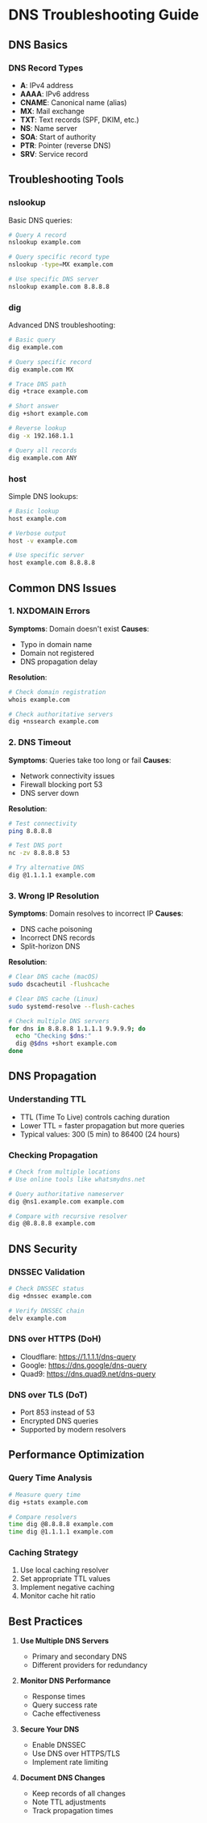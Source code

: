 # DNS Troubleshooting Guide

## DNS Basics

### DNS Record Types
- **A**: IPv4 address
- **AAAA**: IPv6 address
- **CNAME**: Canonical name (alias)
- **MX**: Mail exchange
- **TXT**: Text records (SPF, DKIM, etc.)
- **NS**: Name server
- **SOA**: Start of authority
- **PTR**: Pointer (reverse DNS)
- **SRV**: Service record

## Troubleshooting Tools

### nslookup
Basic DNS queries:
```bash
# Query A record
nslookup example.com

# Query specific record type
nslookup -type=MX example.com

# Use specific DNS server
nslookup example.com 8.8.8.8
```

### dig
Advanced DNS troubleshooting:
```bash
# Basic query
dig example.com

# Query specific record
dig example.com MX

# Trace DNS path
dig +trace example.com

# Short answer
dig +short example.com

# Reverse lookup
dig -x 192.168.1.1

# Query all records
dig example.com ANY
```

### host
Simple DNS lookups:
```bash
# Basic lookup
host example.com

# Verbose output
host -v example.com

# Use specific server
host example.com 8.8.8.8
```

## Common DNS Issues

### 1. NXDOMAIN Errors
**Symptoms**: Domain doesn't exist
**Causes**:
- Typo in domain name
- Domain not registered
- DNS propagation delay

**Resolution**:
```bash
# Check domain registration
whois example.com

# Check authoritative servers
dig +nssearch example.com
```

### 2. DNS Timeout
**Symptoms**: Queries take too long or fail
**Causes**:
- Network connectivity issues
- Firewall blocking port 53
- DNS server down

**Resolution**:
```bash
# Test connectivity
ping 8.8.8.8

# Test DNS port
nc -zv 8.8.8.8 53

# Try alternative DNS
dig @1.1.1.1 example.com
```

### 3. Wrong IP Resolution
**Symptoms**: Domain resolves to incorrect IP
**Causes**:
- DNS cache poisoning
- Incorrect DNS records
- Split-horizon DNS

**Resolution**:
```bash
# Clear DNS cache (macOS)
sudo dscacheutil -flushcache

# Clear DNS cache (Linux)
sudo systemd-resolve --flush-caches

# Check multiple DNS servers
for dns in 8.8.8.8 1.1.1.1 9.9.9.9; do
  echo "Checking $dns:"
  dig @$dns +short example.com
done
```

## DNS Propagation

### Understanding TTL
- TTL (Time To Live) controls caching duration
- Lower TTL = faster propagation but more queries
- Typical values: 300 (5 min) to 86400 (24 hours)

### Checking Propagation
```bash
# Check from multiple locations
# Use online tools like whatsmydns.net

# Query authoritative nameserver
dig @ns1.example.com example.com

# Compare with recursive resolver
dig @8.8.8.8 example.com
```

## DNS Security

### DNSSEC Validation
```bash
# Check DNSSEC status
dig +dnssec example.com

# Verify DNSSEC chain
delv example.com
```

### DNS over HTTPS (DoH)
- Cloudflare: https://1.1.1.1/dns-query
- Google: https://dns.google/dns-query
- Quad9: https://dns.quad9.net/dns-query

### DNS over TLS (DoT)
- Port 853 instead of 53
- Encrypted DNS queries
- Supported by modern resolvers

## Performance Optimization

### Query Time Analysis
```bash
# Measure query time
dig +stats example.com

# Compare resolvers
time dig @8.8.8.8 example.com
time dig @1.1.1.1 example.com
```

### Caching Strategy
1. Use local caching resolver
2. Set appropriate TTL values
3. Implement negative caching
4. Monitor cache hit ratio

## Best Practices

1. **Use Multiple DNS Servers**
   - Primary and secondary DNS
   - Different providers for redundancy

2. **Monitor DNS Performance**
   - Response times
   - Query success rate
   - Cache effectiveness

3. **Secure Your DNS**
   - Enable DNSSEC
   - Use DNS over HTTPS/TLS
   - Implement rate limiting

4. **Document DNS Changes**
   - Keep records of all changes
   - Note TTL adjustments
   - Track propagation times